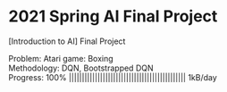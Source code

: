 # 2021 Spring AI Final Project
[Introduction to AI] Final Project

Problem: Atari game: Boxing\
Methodology: DQN, Bootstrapped DQN\
Progress: 100% ||||||||||||||||||||||||||||||||||||||||||||| 1kB/day
